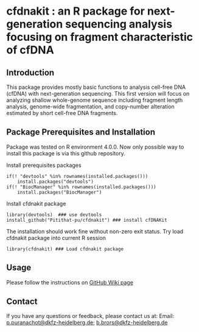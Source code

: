 # cfdnakit : an R package for next-generation sequencing analysis focusing on fragment characteristic of cfDNA

## Introduction

This package provides mostly basic functions to analysis cell-free DNA (cfDNA) with next-generation sequencing. This first version will focus on analyzing shallow whole-genome sequence including fragment length analysis, genome-wide fragmentation, and copy-number alteration estimated by short cell-free DNA fragments.

## Package Prerequisites and Installation

Package was tested on R environment 4.0.0. Now only possible way to install this package is via this github repository.

Install prerequisites packages

    if(! "devtools" %in% rownames(installed.packages()))
        install.packages("devtools")
    if(! "BiocManager" %in% rownames(installed.packages()))
        install.packages("BiocManager")

Install cfdnakit package

    library(devtools)  ### use devtools
    install_github("Pitithat-pu/cfdnakit") ### install cfDNAKit 

The installation should work fine without non-zero exit status. Try load cfdnakit package into current R session

    library(cfdnakit) ### Load cfdnakit package

## Usage

Please follow the instructions on [GitHub Wiki page](https://github.com/Pitithat-pu/cfdnakit/wiki)

## Contact

If you have any questions or feedback, please contact us at: Email: [p.puranachot\@dkfz-heidelberg.de](mailto:p.puranachot@dkfz-heidelberg.de); [b.brors\@dkfz-heidelberg.de](mailto:b.brors@dkfz-heidelberg.de)
